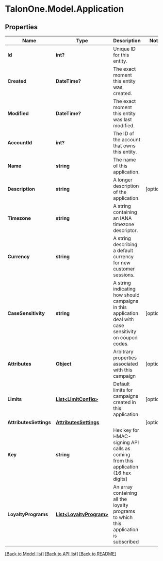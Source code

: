 # TalonOne.Model.Application
## Properties

Name | Type | Description | Notes
------------ | ------------- | ------------- | -------------
**Id** | **int?** | Unique ID for this entity. | 
**Created** | **DateTime?** | The exact moment this entity was created. | 
**Modified** | **DateTime?** | The exact moment this entity was last modified. | 
**AccountId** | **int?** | The ID of the account that owns this entity. | 
**Name** | **string** | The name of this application. | 
**Description** | **string** | A longer description of the application. | [optional] 
**Timezone** | **string** | A string containing an IANA timezone descriptor. | 
**Currency** | **string** | A string describing a default currency for new customer sessions. | 
**CaseSensitivity** | **string** | A string indicating how should campaigns in this application deal with case sensitivity on coupon codes. | [optional] 
**Attributes** | **Object** | Arbitrary properties associated with this campaign | [optional] 
**Limits** | [**List&lt;LimitConfig&gt;**](LimitConfig.md) | Default limits for campaigns created in this application | [optional] 
**AttributesSettings** | [**AttributesSettings**](AttributesSettings.md) |  | [optional] 
**Key** | **string** | Hex key for HMAC-signing API calls as coming from this application (16 hex digits) | 
**LoyaltyPrograms** | [**List&lt;LoyaltyProgram&gt;**](LoyaltyProgram.md) | An array containing all the loyalty programs to which this application is subscribed | 

[[Back to Model list]](../README.md#documentation-for-models) [[Back to API list]](../README.md#documentation-for-api-endpoints) [[Back to README]](../README.md)

